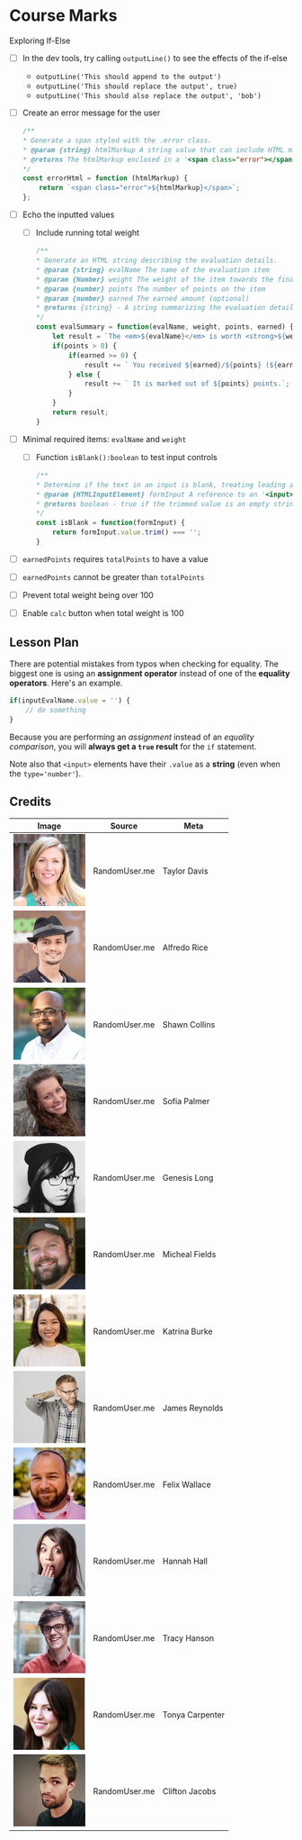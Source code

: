 # Course Marks

Exploring If-Else

- [ ] In the dev tools, try calling `outputLine()` to see the effects of the if-else
    - `outputLine('This should append to the output')`
    - `outputLine('This should replace the output', true)`
    - `outputLine('This should also replace the output', 'bob')`
- [ ] Create an error message for the user

    ```js
    /**
    * Generate a span styled with the .error class.
    * @param {string} htmlMarkup A string value that can include HTML markup
    * @returns The htmlMarkup enclosed in a '<span class="error"></span>' tag
    */
    const errorHtml = function (htmlMarkup) {
        return `<span class="error">${htmlMarkup}</span>`;
    };
    ```

- [ ] Echo the inputted values
    - [ ] Include running total weight

        ```js
        /**
        * Generate an HTML string describing the evaluation details.
        * @param {string} evalName The name of the evaluation item
        * @param {Number} weight The weight of the item towards the final grade
        * @param {number} points The number of points on the item
        * @param {number} earned The earned amount (optional)
        * @returns {string} - A string summarizing the evaluation details
        */
        const evalSummary = function(evalName, weight, points, earned) {
            let result = `The <em>${evalName}</em> is worth <strong>${weight}</strong>%.`;
            if(points > 0) {
                if(earned >= 0) {
                    result += ` You received ${earned}/${points} (${earned / points * 100 }%).`;
                } else {
                    result += ` It is marked out of ${points} points.`;
                }
            }
            return result;
        }
        ```

- [ ] Minimal required items: `evalName` and `weight`
    - [ ] Function `isBlank():boolean` to test input controls

        ```js
        /**
        * Determine if the text in an input is blank, treating leading and trailing whitespace as blank.
        * @param {HTMLInputElement} formInput A reference to an '<input>' element
        * @returns boolean - true if the trimmed value is an empty string
        */
        const isBlank = function(formInput) {
            return formInput.value.trim() === '';
        }        
        ```

- [ ] `earnedPoints` requires `totalPoints` to have a value
- [ ] `earnedPoints` cannot be greater than `totalPoints`
- [ ] Prevent total weight being over 100
- [ ] Enable `calc` button when total weight is 100

## Lesson Plan

There are potential mistakes from typos when checking for equality. The biggest one is using an **assignment operator** instead of one of the **equality operators**. Here's an example.

```js "=" {1}
if(inputEvalName.value = '') {
    // do something
}
```

Because you are performing an *assignment* instead of an *equality comparison*, you will **always get a `true` result** for the `if` statement.

Note also that `<input>` elements have their `.value` as a **string** (even when the `type='number'`).


## Credits

| Image | Source | Meta |
|-------|--------|------|
|![Taylor Davis](./img/65.jpg) | RandomUser.me | Taylor Davis |
|![Alfredo Rice](./img/40.jpg) | RandomUser.me | Alfredo Rice |
|![Shawn Collins](./img/83.jpg) | RandomUser.me | Shawn Collins |
|![Sofia Palmer](./img/45.jpg) | RandomUser.me | Sofia Palmer |
|![Genesis Long](./img/50.jpg) | RandomUser.me | Genesis Long |
|![Micheal Fields](./img/72.jpg) | RandomUser.me | Micheal Fields |
|![Katrina Burke](./img/90.jpg) | RandomUser.me | Katrina Burke |
|![James Reynolds](./img/17.jpg) | RandomUser.me | James Reynolds |
|![Felix Wallace](./img/31.jpg) | RandomUser.me | Felix Wallace |
|![Hannah Hall](./img/21.jpg) | RandomUser.me | Hannah Hall |
|![Tracy Hanson](./img/51.jpg) | RandomUser.me | Tracy Hanson |
|![Tonya Carpenter](./img/79.jpg) | RandomUser.me | Tonya Carpenter |
|![Clifton Jacobs](./img/81.jpg) | RandomUser.me | Clifton Jacobs |
